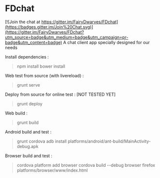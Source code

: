 # FDchat

[![Join the chat at https://gitter.im/FairyDwarves/FDchat](https://badges.gitter.im/Join%20Chat.svg)](https://gitter.im/FairyDwarves/FDchat?utm_source=badge&utm_medium=badge&utm_campaign=pr-badge&utm_content=badge)
A chat client app specially designed for our needs

Install dependencies :
   > npm install
   > bower install

Web test from source (with livereload) :
   > grunt serve

Deploy from source for online test : [NOT TESTED YET]
   > grunt deploy
   
Web build :
   > grunt build

Android build and test :
   > grunt cordova
   > adb install platforms/android/ant-build/MainActivity-debug.apk

Browser build and test :
   > cordova platform add browser
   > cordova build --debug browser
   > firefox platforms/browser/www/index.html
   

